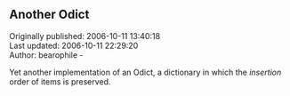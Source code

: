 ## Another Odict  
Originally published: 2006-10-11 13:40:18  
Last updated: 2006-10-11 22:29:20  
Author: bearophile -  
  
Yet another implementation of an Odict, a dictionary in which the *insertion* order of items is preserved.